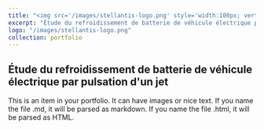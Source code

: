 ```yaml
---
title: "<img src='/images/stellantis-logo.png' style='width:100px; vertical-align:middle; margin-right:10px;'> Projet ingénieur en collaboration avec le laboratoire PRISME et Stellantis"
excerpt: "Étude du refroidissement de batterie de véhicule électrique par pulsation d'un jet<br/><img src='/images/500x300.png'>"
logo: "/images/stellantis-logo.png"
collection: portfolio
---
```


<h2>
  Étude du refroidissement de batterie de véhicule électrique par pulsation d'un jet
</h2>

This is an item in your portfolio. It can have images or nice text. If you name the file .md, it will be parsed as markdown. If you name the file .html, it will be parsed as HTML.
